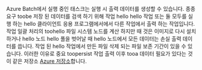 Azure Batch에서 실행 중인 태스크는 실행 시 출력 데이터를 생성할 수 있습니다. 종종 요구 toobe 저장 된 데이터를 검색 하기 위해 작업 hello hello 작업 또는 둘 모두를 실행 하는 hello 클라이언트 응용 프로그램에서에서 다른 작업에서 출력 하는 작업입니다. 작업 일괄 처리의 toohello 파일 시스템 노드를 계산 하지만 때 것은 이미지로 다시 설치 하거나 hello 노드 hello 풀을 벗어날 때 hello 노드에서 모든 데이터는 손실 출력 데이터를 씁니다. 작업 된 hello 작업에서 만든 파일 삭제 되는 파일 보존 기간이 있을 수 있습니다. 이러한 이유로 중요 toopersist 작업 출력 이후 tooa 데이터 필요가 있다는 것이 같은 저장소 [Azure 저장소](https://docs.microsoft.com/azure/storage/)합니다.
